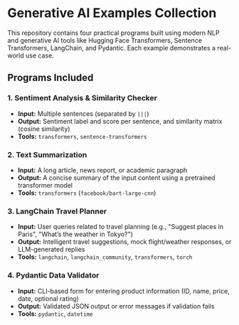
# Generative AI Examples Collection

This repository contains four practical programs built using modern NLP and generative AI tools like Hugging Face Transformers, Sentence Transformers, LangChain, and Pydantic. Each example demonstrates a real-world use case.

##  Programs Included

### 1. Sentiment Analysis & Similarity Checker

- **Input:** Multiple sentences (separated by `|||`)  
- **Output:** Sentiment label and score per sentence, and similarity matrix (cosine similarity)  
- **Tools:** `transformers`, `sentence-transformers`


### 2.  Text Summarization

- **Input:** A long article, news report, or academic paragraph  
- **Output:** A concise summary of the input content using a pretrained transformer model  
- **Tools:** `transformers` (`facebook/bart-large-cnn`)


### 3.  LangChain Travel Planner

- **Input:** User queries related to travel planning (e.g., "Suggest places in Paris", "What’s the weather in Tokyo?")  
- **Output:** Intelligent travel suggestions, mock flight/weather responses, or LLM-generated replies  
- **Tools:** `langchain`, `langchain_community`, `transformers`, `torch`


### 4.  Pydantic Data Validator

- **Input:** CLI-based form for entering product information (ID, name, price, date, optional rating)  
- **Output:** Validated JSON output or error messages if validation fails  
- **Tools:** `pydantic`, `datetime`


